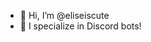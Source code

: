 - 👋 Hi, I’m @eliseiscute
- 🤖 I specialize in Discord bots!

<!---
eliseiscute/eliseiscute is a ✨ special ✨ repository because its `README.md` (this file) appears on your GitHub profile.
You can click the Preview link to take a look at your changes.
--->
